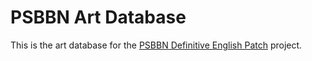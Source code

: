 # PSBBN Art Database

This is the art database for the [PSBBN Definitive English Patch](https://github.com/CosmicScale/PSBBN-Definitive-English-Patch) project.